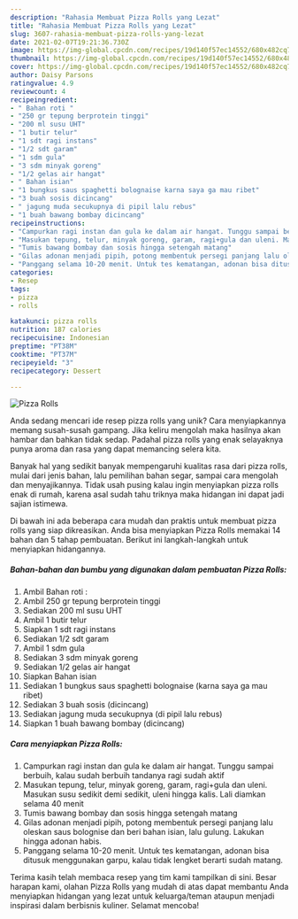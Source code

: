 ```yaml
---
description: "Rahasia Membuat Pizza Rolls yang Lezat"
title: "Rahasia Membuat Pizza Rolls yang Lezat"
slug: 3607-rahasia-membuat-pizza-rolls-yang-lezat
date: 2021-02-07T19:21:36.730Z
image: https://img-global.cpcdn.com/recipes/19d140f57ec14552/680x482cq70/pizza-rolls-foto-resep-utama.jpg
thumbnail: https://img-global.cpcdn.com/recipes/19d140f57ec14552/680x482cq70/pizza-rolls-foto-resep-utama.jpg
cover: https://img-global.cpcdn.com/recipes/19d140f57ec14552/680x482cq70/pizza-rolls-foto-resep-utama.jpg
author: Daisy Parsons
ratingvalue: 4.9
reviewcount: 4
recipeingredient:
- " Bahan roti "
- "250 gr tepung berprotein tinggi"
- "200 ml susu UHT"
- "1 butir telur"
- "1 sdt ragi instans"
- "1/2 sdt garam"
- "1 sdm gula"
- "3 sdm minyak goreng"
- "1/2 gelas air hangat"
- " Bahan isian"
- "1 bungkus saus spaghetti bolognaise karna saya ga mau ribet"
- "3 buah sosis dicincang"
- " jagung muda secukupnya di pipil lalu rebus"
- "1 buah bawang bombay dicincang"
recipeinstructions:
- "Campurkan ragi instan dan gula ke dalam air hangat. Tunggu sampai berbuih, kalau sudah berbuih tandanya ragi sudah aktif"
- "Masukan tepung, telur, minyak goreng, garam, ragi+gula dan uleni. Masukan susu sedikit demi sedikit, uleni hingga kalis. Lali diamkan selama 40 menit"
- "Tumis bawang bombay dan sosis hingga setengah matang"
- "Gilas adonan menjadi pipih, potong membentuk persegi panjang lalu oleskan saus bolognise dan beri bahan isian, lalu gulung. Lakukan hingga adonan habis."
- "Panggang selama 10-20 menit. Untuk tes kematangan, adonan bisa ditusuk menggunakan garpu, kalau tidak lengket berarti sudah matang."
categories:
- Resep
tags:
- pizza
- rolls

katakunci: pizza rolls 
nutrition: 187 calories
recipecuisine: Indonesian
preptime: "PT38M"
cooktime: "PT37M"
recipeyield: "3"
recipecategory: Dessert

---
```



![Pizza Rolls](https://img-global.cpcdn.com/recipes/19d140f57ec14552/680x482cq70/pizza-rolls-foto-resep-utama.jpg)

Anda sedang mencari ide resep pizza rolls yang unik? Cara menyiapkannya memang susah-susah gampang. Jika keliru mengolah maka hasilnya akan hambar dan bahkan tidak sedap. Padahal pizza rolls yang enak selayaknya punya aroma dan rasa yang dapat memancing selera kita.

Banyak hal yang sedikit banyak mempengaruhi kualitas rasa dari pizza rolls, mulai dari jenis bahan, lalu pemilihan bahan segar, sampai cara mengolah dan menyajikannya. Tidak usah pusing kalau ingin menyiapkan pizza rolls enak di rumah, karena asal sudah tahu triknya maka hidangan ini dapat jadi sajian istimewa.




Di bawah ini ada beberapa cara mudah dan praktis untuk membuat pizza rolls yang siap dikreasikan. Anda bisa menyiapkan Pizza Rolls memakai 14 bahan dan 5 tahap pembuatan. Berikut ini langkah-langkah untuk menyiapkan hidangannya.

<!--inarticleads1-->

##### Bahan-bahan dan bumbu yang digunakan dalam pembuatan Pizza Rolls:

1. Ambil  Bahan roti :
1. Ambil 250 gr tepung berprotein tinggi
1. Sediakan 200 ml susu UHT
1. Ambil 1 butir telur
1. Siapkan 1 sdt ragi instans
1. Sediakan 1/2 sdt garam
1. Ambil 1 sdm gula
1. Sediakan 3 sdm minyak goreng
1. Sediakan 1/2 gelas air hangat
1. Siapkan  Bahan isian
1. Sediakan 1 bungkus saus spaghetti bolognaise (karna saya ga mau ribet)
1. Sediakan 3 buah sosis (dicincang)
1. Sediakan  jagung muda secukupnya (di pipil lalu rebus)
1. Siapkan 1 buah bawang bombay (dicincang)




<!--inarticleads2-->

##### Cara menyiapkan Pizza Rolls:

1. Campurkan ragi instan dan gula ke dalam air hangat. Tunggu sampai berbuih, kalau sudah berbuih tandanya ragi sudah aktif
1. Masukan tepung, telur, minyak goreng, garam, ragi+gula dan uleni. Masukan susu sedikit demi sedikit, uleni hingga kalis. Lali diamkan selama 40 menit
1. Tumis bawang bombay dan sosis hingga setengah matang
1. Gilas adonan menjadi pipih, potong membentuk persegi panjang lalu oleskan saus bolognise dan beri bahan isian, lalu gulung. Lakukan hingga adonan habis.
1. Panggang selama 10-20 menit. Untuk tes kematangan, adonan bisa ditusuk menggunakan garpu, kalau tidak lengket berarti sudah matang.




Terima kasih telah membaca resep yang tim kami tampilkan di sini. Besar harapan kami, olahan Pizza Rolls yang mudah di atas dapat membantu Anda menyiapkan hidangan yang lezat untuk keluarga/teman ataupun menjadi inspirasi dalam berbisnis kuliner. Selamat mencoba!

